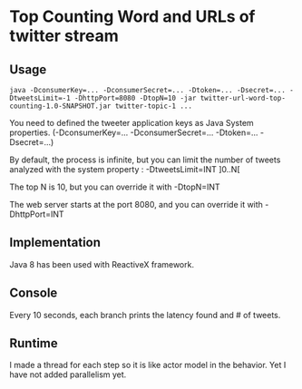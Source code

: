 # Top Counting Word and URLs of twitter stream

## Usage

```
java -DconsumerKey=... -DconsumerSecret=... -Dtoken=... -Dsecret=... -DtweetsLimit=-1 -DhttpPort=8080 -DtopN=10 -jar twitter-url-word-top-counting-1.0-SNAPSHOT.jar twitter-topic-1 ...
```

You need to defined the tweeter application keys as Java System properties. (-DconsumerKey=... -DconsumerSecret=... -Dtoken=... -Dsecret=...)

By default, the process is infinite, but you can limit the number of tweets analyzed with the system property : -DtweetsLimit=INT ]0..N[

The top N is 10, but you can override it with -DtopN=INT

The web server starts at the port 8080, and you can override it with -DhttpPort=INT

## Implementation

Java 8 has been used with ReactiveX framework.

## Console

Every 10 seconds, each branch prints the latency found and # of tweets.

## Runtime

I made a thread for each step so it is like actor model in the behavior.
Yet I have not added parallelism yet.